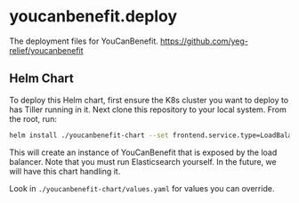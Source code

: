 # youcanbenefit.deploy
The deployment files for YouCanBenefit. https://github.com/yeg-relief/youcanbenefit

## Helm Chart
 To deploy this Helm chart, first ensure the K8s cluster you want to deploy to has Tiller running in it. Next clone this repository to your local system. From the root, run:
 
 ``` bash
 helm install ./youcanbenefit-chart --set frontend.service.type=LoadBalancer --set elasticsearch.url=localhost:9200
 ```
 
This will create an instance of YouCanBenefit that is exposed by the load balancer. Note that you must run Elasticsearch yourself. In the future, we will have this chart handling it.

Look in `./youcanbenefit-chart/values.yaml` for values you can override.
